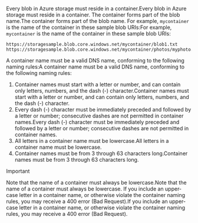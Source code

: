 <span data-ttu-id="56db9-101">Every blob in Azure storage must reside in a container.</span><span class="sxs-lookup"><span data-stu-id="56db9-101">Every blob in Azure storage must reside in a container.</span></span> <span data-ttu-id="56db9-102">The container forms part of the blob name.</span><span class="sxs-lookup"><span data-stu-id="56db9-102">The container forms part of the blob name.</span></span> <span data-ttu-id="56db9-103">For example, `mycontainer` is the name of the container in these sample blob URIs:</span><span class="sxs-lookup"><span data-stu-id="56db9-103">For example, `mycontainer` is the name of the container in these sample blob URIs:</span></span>

    https://storagesample.blob.core.windows.net/mycontainer/blob1.txt
    https://storagesample.blob.core.windows.net/mycontainer/photos/myphoto.jpg

<span data-ttu-id="56db9-104">A container name must be a valid DNS name, conforming to the following naming rules:</span><span class="sxs-lookup"><span data-stu-id="56db9-104">A container name must be a valid DNS name, conforming to the following naming rules:</span></span>

1. <span data-ttu-id="56db9-105">Container names must start with a letter or number, and can contain only letters, numbers, and the dash (-) character.</span><span class="sxs-lookup"><span data-stu-id="56db9-105">Container names must start with a letter or number, and can contain only letters, numbers, and the dash (-) character.</span></span>
2. <span data-ttu-id="56db9-106">Every dash (-) character must be immediately preceded and followed by a letter or number; consecutive dashes are not permitted in container names.</span><span class="sxs-lookup"><span data-stu-id="56db9-106">Every dash (-) character must be immediately preceded and followed by a letter or number; consecutive dashes are not permitted in container names.</span></span>
3. <span data-ttu-id="56db9-107">All letters in a container name must be lowercase.</span><span class="sxs-lookup"><span data-stu-id="56db9-107">All letters in a container name must be lowercase.</span></span>
4. <span data-ttu-id="56db9-108">Container names must be from 3 through 63 characters long.</span><span class="sxs-lookup"><span data-stu-id="56db9-108">Container names must be from 3 through 63 characters long.</span></span>

> [!IMPORTANT]
> <span data-ttu-id="56db9-109">Note that the name of a container must always be lowercase.</span><span class="sxs-lookup"><span data-stu-id="56db9-109">Note that the name of a container must always be lowercase.</span></span> <span data-ttu-id="56db9-110">If you include an upper-case letter in a container name, or otherwise violate the container naming rules, you may receive a 400 error (Bad Request).</span><span class="sxs-lookup"><span data-stu-id="56db9-110">If you include an upper-case letter in a container name, or otherwise violate the container naming rules, you may receive a 400 error (Bad Request).</span></span> 
> 
> 

